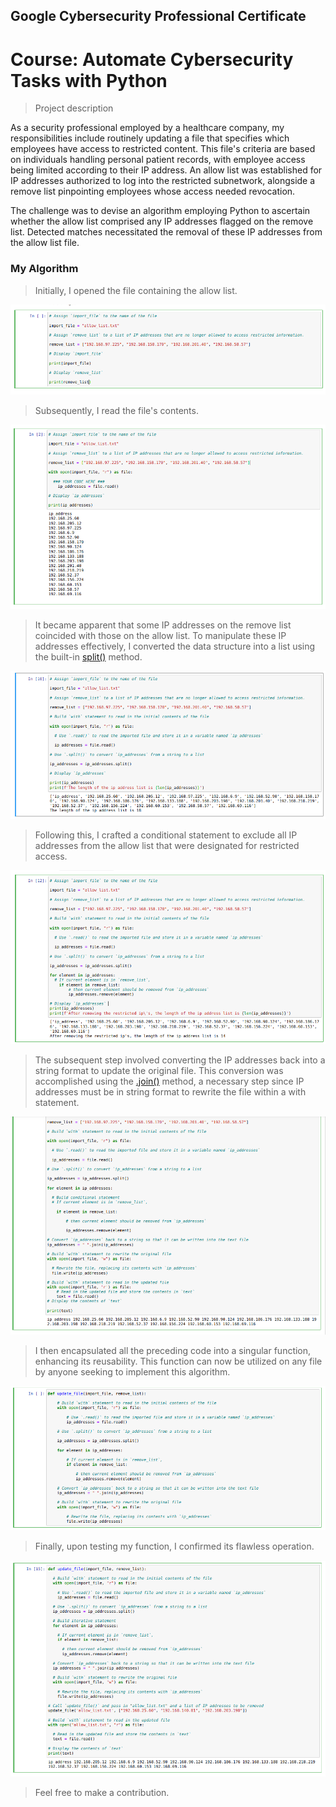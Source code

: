 ## Google Cybersecurity Professional Certificate 
# Course: Automate Cybersecurity Tasks with Python

>Project description

As a security professional employed by a healthcare company, my responsibilities include routinely updating a file that specifies which employees have access to restricted content. This file's criteria are based on individuals handling personal patient records, with employee access being limited according to their IP address. An allow list was established for IP addresses authorized to log into the restricted subnetwork, alongside a remove list pinpointing employees whose access needed revocation.

The challenge was to devise an algorithm employing Python to ascertain whether the allow list comprised any IP addresses flagged on the remove list. Detected matches necessitated the removal of these IP addresses from the allow list file.

### My Algorithm

>Initially, I opened the file containing the allow list.

![alt text](img/image.png)

> Subsequently, I read the file's contents.

![alt text](img/image-1.png)

> It became apparent that some IP addresses on the remove list coincided with those on the allow list. To manipulate these IP addresses effectively, I converted the data structure into a list using the built-in [split()](https://docs.python.org/3/library/stdtypes.html#str.split) method.

![alt text](img/image-2.png)

> Following this, I crafted a conditional statement to exclude all IP addresses from the allow list that were designated for restricted access.

![alt text](img/image-3.png)

> The subsequent step involved converting the IP addresses back into a string format to update the original file. This conversion was accomplished using the [.join()](https://pythonbasics.org/join/) method, a necessary step since IP addresses must be in string format to rewrite the file within a with statement.

![alt text](img/image-4.png)

> I then encapsulated all the preceding code into a singular function, enhancing its reusability. This function can now be utilized on any file by anyone seeking to implement this algorithm.

![alt text](img/image-5.png)

> Finally, upon testing my function, I confirmed its flawless operation.

![alt text](img/image-6.png)

> Feel free to make a contribution.







